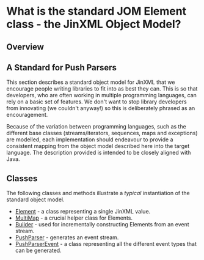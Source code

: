 # What is the standard JOM Element class - the JinXML Object Model?

## Overview

## A Standard for Push Parsers

This section describes a standard object model for JinXML that we encourage people writing libraries
to fit into as best they can. This is so that developers, who are often working in multiple programming
languages, can rely on a basic set of features. We don't want to stop library developers from 
innovating (we couldn't anyway!) so this is deliberately phrased as an encouragement.

Because of the variation between programming languages, such as the different base classes (streams/iterators, sequences, maps and exceptions) are modelled, each implementation should endeavour to provide a consistent mapping from the object model described here into the target language. The description provided is intended to be closely aligned with Java.


## Classes

The following classes and methods illustrate a _typical_ instantiation of the standard object model. 

* [Element](Element.md) - a class representing a single JinXML value.
* [MultiMap](MultiMap.md) - a crucial helper class for Elements.
* [Builder](Builder.md) - used for incrementally constructing Elements from an event stream.
* [PushParser](PushParser.md) - generates an event stream.
* [PushParserEvent](PushParserEvent.md) - a class representing all the different event types that can be generated.

